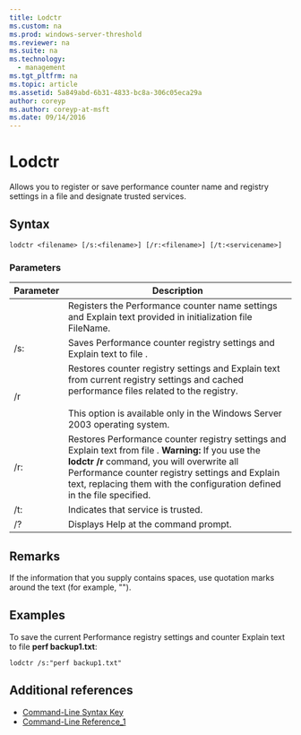 ```yaml
---
title: Lodctr
ms.custom: na
ms.prod: windows-server-threshold
ms.reviewer: na
ms.suite: na
ms.technology: 
  - management
ms.tgt_pltfrm: na
ms.topic: article
ms.assetid: 5a849abd-6b31-4833-bc8a-306c05eca29a
author: coreyp
ms.author: coreyp-at-msft
ms.date: 09/14/2016
---
```

# Lodctr
Allows you to register or save performance counter name and registry settings in a file and designate trusted services.
## Syntax
```
lodctr <filename> [/s:<filename>] [/r:<filename>] [/t:<servicename>]
```
### Parameters
|Parameter|Description|
|-------------|---------------|
|<filename>|Registers the Performance counter name settings and Explain text provided in initialization file FileName.|
|/s:<filename>|Saves Performance counter registry settings and Explain text to file <filename>.|
|/r|Restores counter registry settings and Explain text from current registry settings and cached performance files related to the registry.<br /><br />This option is available only in the Windows Server 2003 operating system.|
|/r:<filename>|Restores Performance counter registry settings and Explain text from file <filename>. **Warning:** If you use the **lodctr /r** command, you will overwrite all Performance counter registry settings and Explain text, replacing them with the configuration defined in the file specified.|
|/t:<servicename>|Indicates that service <servicename> is trusted.|
|/?|Displays Help at the command prompt.|
## Remarks
If the information that you supply contains spaces, use quotation marks around the text (for example, "<filename>").
## <a name="BKMK_Examples"></a>Examples
To save the current Performance registry settings and counter Explain text to file **perf backup1.txt**:
```
lodctr /s:"perf backup1.txt"
```
## Additional references
-   [Command-Line Syntax Key](Command-Line-Syntax-Key.md)
-   [Command-Line Reference_1](Command-Line-Reference_1.md)
